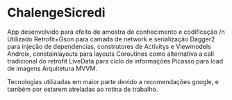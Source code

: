 # ChalengeSicredi
App desenvolvido para efeito de amostra de conhecimento e codificação
/n Utilizado Retrofit+Gson para camada de network e serialização 
Dagger2 para injeção de dependencias, construtores de Activitys e Viewmodels
Androix, constainlayouts para layouts
Coroutines como alternativa a call tradicional do retrofit
LiveData para ciclo de informações
Picasso para load de imagens
Arquitetura MVVM.

Tecnologias utilizadas em maior parte devido a recomendações google, e também por estarem atreladas ao rotina de trabalho.
